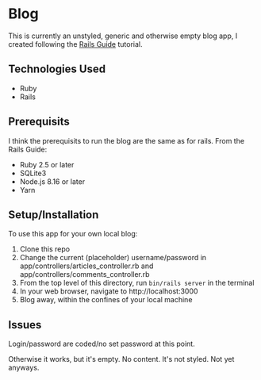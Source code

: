 # Blog
This is currently an unstyled, generic and otherwise empty blog app, I created following the [Rails Guide](https://guides.rubyonrails.org/getting_started.html) tutorial. 

## Technologies Used
* Ruby
* Rails

## Prerequisits
I think the prerequisits to run the blog are the same as for rails. From the Rails Guide:
* Ruby 2.5 or later
* SQLite3
* Node.js 8.16 or later
* Yarn

## Setup/Installation
To use this app for your own local blog:
1. Clone this repo
2. Change the current (placeholder) username/password in app/controllers/articles_controller.rb and app/controllers/comments_controller.rb
4. From the top level of this directory, run `bin/rails server` in the terminal
5. In your web browser, navigate to http://localhost:3000
6. Blog away, within the confines of your local machine

## Issues
Login/password are coded/no set password at this point. 

Otherwise it works, but it's empty. No content. It's not styled. Not yet anyways.
